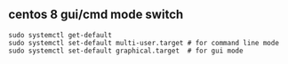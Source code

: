 ## centos 8 gui/cmd mode switch
```
sudo systemctl get-default
sudo systemctl set-default multi-user.target # for command line mode
sudo systemctl set-default graphical.target  # for gui mode
```
